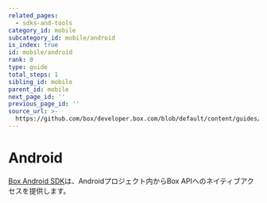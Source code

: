 ```yaml
---
related_pages:
  - sdks-and-tools
category_id: mobile
subcategory_id: mobile/android
is_index: true
id: mobile/android
rank: 0
type: guide
total_steps: 1
sibling_id: mobile
parent_id: mobile
next_page_id: ''
previous_page_id: ''
source_url: >-
  https://github.com/box/developer.box.com/blob/default/content/guides/mobile/android/index.md
---
```

# Android

[Box Android SDK][android-sdk]は、Androidプロジェクト内からBox APIへのネイティブアクセスを提供します。

[android-sdk]: https://github.com/box/box-android-sdk
